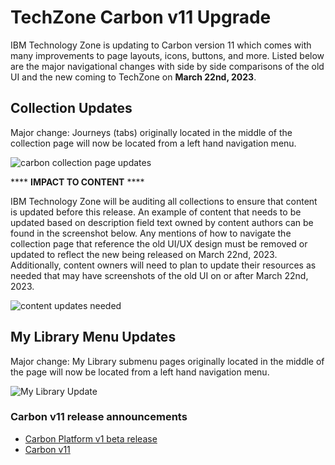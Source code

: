 # TechZone Carbon v11 Upgrade

IBM Technology Zone is updating to Carbon version 11 which comes with many improvements to page layouts, icons, buttons, and more. Listed below are the major navigational changes with side by side comparisons of the old UI and the new coming to TechZone on **March 22nd, 2023**. 

## Collection Updates

Major change: Journeys (tabs) originally located in the middle of the collection page will now be located from a left hand navigation menu.

![carbon collection page updates](https://github.com/IBM/itz-support-public/blob/main/IBM-Technology-Zone/IBM-Technology-Zone-Runbooks/Images/carbon-collection-redesign.png)




**** **IMPACT TO CONTENT** ****

IBM Technology Zone will be auditing all collections to ensure that content is updated before this release. An example of content that needs to be updated based on description field text owned by content authors can be found in the screenshot below. Any mentions of how to navigate the collection page that reference the old UI/UX design must be removed or updated to reflect the new being released on March 22nd, 2023. Additionally, content owners will need to plan to update their resources as needed that may have screenshots of the old UI on or after March 22nd, 2023.  

![content updates needed](https://github.com/IBM/itz-support-public/blob/main/IBM-Technology-Zone/IBM-Technology-Zone-Runbooks/Images/content-carbon-update.png)



## My Library Menu Updates

Major change: My Library submenu pages originally located in the middle of the page will now be located from a left hand navigation menu.

![My Library Update](https://github.com/IBM/itz-support-public/blob/main/IBM-Technology-Zone/IBM-Technology-Zone-Runbooks/Images/mylibrary-updates.png)

### Carbon v11 release announcements

- [Carbon Platform v1 beta release](https://medium.com/carbondesign/carbon-platform-v1-public-beta-release-5be914cb7dd4)
- [Carbon v11](https://medium.com/carbondesign/carbon-v11-72ace7fac01f)


